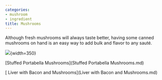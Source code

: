 ```yaml
---
categories:
- mushroom
- ingredient
title: Mushrooms
---
```


Although fresh mushrooms will always taste better, having some canned mushrooms on hand is an easy way to add bulk and flavor to any sauté.



![](https://i.pinimg.com/originals/5b/c9/db/5bc9dbd0ec9d293fd26fcfe692d1436d.jpg){width=350}

[Stuffed Portabella Mushrooms](Stuffed Portabella Mushrooms.md)

[ Liver with Bacon and Mushrooms](Liver with Bacon and Mushrooms.md)